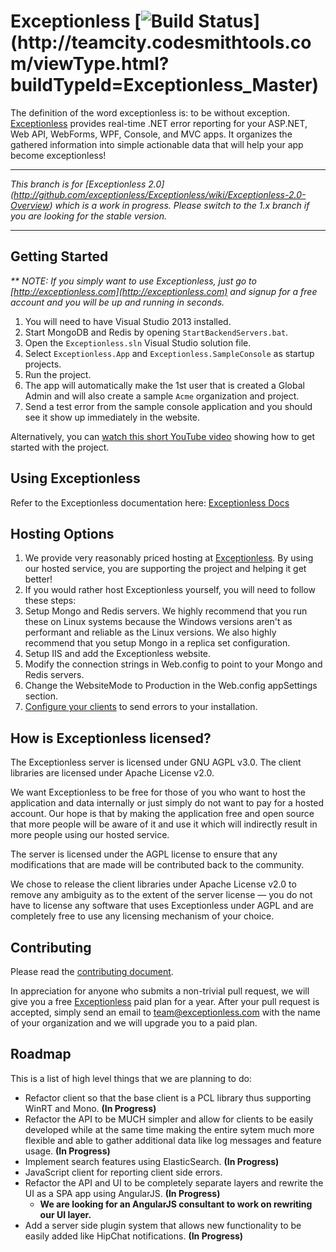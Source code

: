 ﻿# Exceptionless [![Build Status](http://teamcity.codesmithtools.com/app/rest/builds/buildType:\(id:Exceptionless_Master\)/statusIcon)](http://teamcity.codesmithtools.com/viewType.html?buildTypeId=Exceptionless_Master)

The definition of the word exceptionless is: to be without exception. [Exceptionless](http://exceptionless.com) provides real-time .NET error reporting for your ASP.NET, Web API, WebForms, WPF, Console, and MVC apps. It organizes the gathered information into simple actionable data that will help your app become exceptionless!

***
 
_This branch is for [Exceptionless 2.0] (http://github.com/exceptionless/Exceptionless/wiki/Exceptionless-2.0-Overview) which is a work in progress. Please switch to the 1.x branch if you are looking for the stable version._

***

## Getting Started

_** NOTE: If you simply want to use Exceptionless, just go to [http://exceptionless.com](http://exceptionless.com) and signup for a free account and you will be up and running in seconds._

1. You will need to have Visual Studio 2013 installed.
2. Start MongoDB and Redis by opening `StartBackendServers.bat`.
3. Open the `Exceptionless.sln` Visual Studio solution file.
4. Select `Exceptionless.App` and `Exceptionless.SampleConsole` as startup projects.
5. Run the project.
6. The app will automatically make the 1st user that is created a Global Admin and will also create a sample `Acme` organization and project.
7. Send a test error from the sample console application and you should see it show up immediately in the website.

Alternatively, you can [watch this short YouTube video](http://youtu.be/wROzlVuBoDs) showing how to get started with the project.

## Using Exceptionless

Refer to the Exceptionless documentation here: [Exceptionless Docs](http://docs.exceptionless.com)

## Hosting Options

1. We provide very reasonably priced hosting at [Exceptionless](http://exceptionless.com). By using our hosted service, you are supporting the project and helping it get better!
2. If you would rather host Exceptionless yourself, you will need to follow these steps:
  1. Setup Mongo and Redis servers. We highly recommend that you run these on Linux systems because the Windows versions aren't as performant and reliable as the Linux versions. We also highly recommend that you setup Mongo in a replica set configuration.
  2. Setup IIS and add the Exceptionless website.
  3. Modify the connection strings in Web.config to point to your Mongo and Redis servers.
  4. Change the WebsiteMode to Production in the Web.config appSettings section.
  5. [Configure your clients](http://docs.exceptionless.com/contents/configuration/#self-hosted-options) to send errors to your installation.


##  How is Exceptionless licensed?

The Exceptionless server is licensed under GNU AGPL v3.0. The client libraries are licensed under Apache License v2.0.

We want Exceptionless to be free for those of you who want to host the application and data internally or just simply do not want to pay for a hosted account. Our hope is that by making the application free and open source that more people will be aware of it and use it which will indirectly result in more people using our hosted service.

The server is licensed under the AGPL license to ensure that any modifications that are made will be contributed back to the community.

We chose to release the client libraries under Apache License v2.0 to remove any ambiguity as to the extent of the server license — you do not have to license any software that uses Exceptionless under AGPL and are completely free to use any licensing mechanism of your choice.

## Contributing

Please read the [contributing document](https://github.com/exceptionless/Exceptionless/blob/master/CONTRIBUTING.md).

In appreciation for anyone who submits a non-trivial pull request, we will give you a free [Exceptionless](http://exceptionless.com) paid plan for a year. After your pull request is accepted, simply send an email to team@exceptionless.com with the name of your organization and we will upgrade you to a paid plan.

## Roadmap

This is a list of high level things that we are planning to do:
- Refactor client so that the base client is a PCL library thus supporting WinRT and Mono. **(In Progress)**
- Refactor the API to be MUCH simpler and allow for clients to be easily developed while at the same time making the entire sytem much more flexible and able to gather additional data like log messages and feature usage. **(In Progress)**
- Implement search features using ElasticSearch. **(In Progress)**
- JavaScript client for reporting client side errors.
- Refactor the API and UI to be completely separate layers and rewrite the UI as a SPA app using AngularJS. **(In Progress)**
  - **We are looking for an AngularJS consultant to work on rewriting our UI layer.**
- Add a server side plugin system  that allows new functionality to be easily added like HipChat notifications. **(In Progress)**
